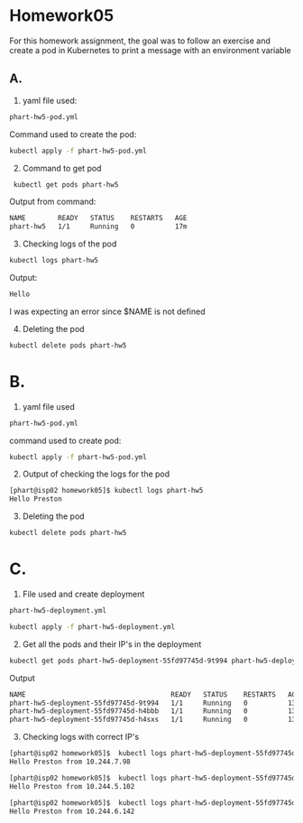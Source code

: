 # Homework05

For this homework assignment, the goal was to follow an exercise and  create a pod in Kubernetes to print a message with an environment variable 

## A.

1. yaml file used:

```bash
phart-hw5-pod.yml
```

Command used to create the pod:

```bash
kubectl apply -f phart-hw5-pod.yml
```

2. Command to get pod

```bash
 kubectl get pods phart-hw5
```

Output from command:

```bash
NAME        READY   STATUS    RESTARTS   AGE
phart-hw5   1/1     Running   0          17m
```

3. Checking logs of the pod

```bash
kubectl logs phart-hw5
```

Output:

```bash
Hello
```
I was expecting an error since $NAME is not defined

4. Deleting the pod

```bash
kubectl delete pods phart-hw5
```

# B.

1. yaml file used

```bash
phart-hw5-pod.yml
```

command used to create pod:

```bash
kubectl apply -f phart-hw5-pod.yml
```

2. Output of checking the logs for the pod

```bash
[phart@isp02 homework05]$ kubectl logs phart-hw5
Hello Preston
```

3. Deleting the pod

```bash
kubectl delete pods phart-hw5
```

# C.

1. File used and create deployment

```bash
phart-hw5-deployment.yml
```

```bash
kubectl apply -f phart-hw5-deployment.yml
```

2. Get all the pods and their IP's in the deployment

```bash
kubectl get pods phart-hw5-deployment-55fd97745d-9t994 phart-hw5-deployment-55fd97745d-h4bbb phart-hw5-deployment-55fd97745d-h4sxs -o wide
```

Output

```bash
NAME                                    READY   STATUS    RESTARTS   AGE   IP             NODE   NOMINATED NODE   READINESS GATES
phart-hw5-deployment-55fd97745d-9t994   1/1     Running   0          13m   10.244.7.98    c05    <none>           <none>
phart-hw5-deployment-55fd97745d-h4bbb   1/1     Running   0          13m   10.244.5.102   c04    <none>           <none>
phart-hw5-deployment-55fd97745d-h4sxs   1/1     Running   0          13m   10.244.6.142   c03    <none>           <none>
```

3. Checking logs with correct IP's

```bash
[phart@isp02 homework05]$  kubectl logs phart-hw5-deployment-55fd97745d-9t994
Hello Preston from 10.244.7.98
```

```bash
[phart@isp02 homework05]$  kubectl logs phart-hw5-deployment-55fd97745d-h4bbb
Hello Preston from 10.244.5.102
```

```bash
[phart@isp02 homework05]$  kubectl logs phart-hw5-deployment-55fd97745d-h4sxs
Hello Preston from 10.244.6.142
```


